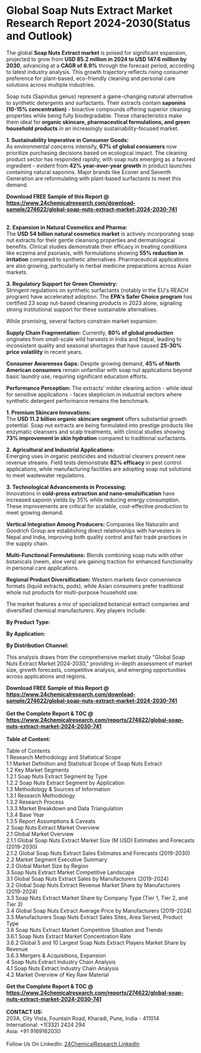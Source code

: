 <h1>Global Soap Nuts Extract Market Research Report 2024-2030(Status and Outlook)</h1><p>The global <strong>Soap Nuts Extract market</strong> is poised for significant expansion, projected to grow from <strong>USD 85.2 million in 2024 to USD 147.6 million by 2030</strong>, advancing at a <strong>CAGR of 8.9%</strong> through the forecast period, according to latest industry analysis. This growth trajectory reflects rising consumer preference for plant-based, eco-friendly cleaning and personal care solutions across multiple industries.</p><p>Soap nuts (Sapindus genus) represent a game-changing natural alternative to synthetic detergents and surfactants. Their extracts contain <strong>saponins (10-15% concentration)</strong> - bioactive compounds offering superior cleaning properties while being fully biodegradable. These characteristics make them ideal for <strong>organic skincare, pharmaceutical formulations, and green household products</strong> in an increasingly sustainability-focused market.</p><p><strong>1. Sustainability Imperative in Consumer Goods:</strong><br>
As environmental concerns intensify, <strong>67% of global consumers</strong> now prioritize purchasing decisions based on ecological impact. The cleaning product sector has responded rapidly, with soap nuts emerging as a favored ingredient - evident from <strong>42% year-over-year growth</strong> in product launches containing natural saponins. Major brands like Ecover and Seventh Generation are reformulating with plant-based surfactants to meet this demand.</p><div><b>Download FREE Sample of this Report @ 
            <a href="https://www.24chemicalresearch.com/download-sample/274622/global-soap-nuts-extract-market-2024-2030-741">
            https://www.24chemicalresearch.com/download-sample/274622/global-soap-nuts-extract-market-2024-2030-741</a></b></div><br><p><strong>2. Expansion in Natural Cosmetics and Pharma:</strong><br>
The <strong>USD 54 billion natural cosmetics market</strong> is actively incorporating soap nut extracts for their gentle cleansing properties and dermatological benefits. Clinical studies demonstrate their efficacy in treating conditions like eczema and psoriasis, with formulations showing <strong>55% reduction in irritation</strong> compared to synthetic alternatives. Pharmaceutical applications are also growing, particularly in herbal medicine preparations across Asian markets.</p><p><strong>3. Regulatory Support for Green Chemistry:</strong><br>
Stringent regulations on synthetic surfactants (notably in the EU's REACH program) have accelerated adoption. The <strong>EPA's Safer Choice program</strong> has certified 23 soap nut-based cleaning products in 2023 alone, signaling strong institutional support for these sustainable alternatives.</p><p>While promising, several factors constrain market expansion:</p><p><strong>Supply Chain Fragmentation:</strong> Currently, <strong>80% of global production</strong> originates from small-scale wild harvests in India and Nepal, leading to inconsistent quality and seasonal shortages that have caused <strong>25-30% price volatility</strong> in recent years.</p><p><strong>Consumer Awareness Gaps:</strong> Despite growing demand, <strong>45% of North American consumers</strong> remain unfamiliar with soap nut applications beyond basic laundry use, requiring significant education efforts.</p><p><strong>Performance Perception:</strong> The extracts' milder cleaning action - while ideal for sensitive applications - faces skepticism in industrial sectors where synthetic detergent performance remains the benchmark.</p><p><strong>1. Premium Skincare Innovations:</strong><br>
The <strong>USD 11.2 billion organic skincare segment</strong> offers substantial growth potential. Soap nut extracts are being formulated into prestige products like enzymatic cleansers and scalp treatments, with clinical studies showing <strong>73% improvement in skin hydration</strong> compared to traditional surfactants.</p><p><strong>2. Agricultural and Industrial Applications:</strong><br>
Emerging uses in organic pesticides and industrial cleaners present new revenue streams. Field tests demonstrate <strong>82% efficacy</strong> in pest control applications, while manufacturing facilities are adopting soap nut solutions to meet wastewater regulations.</p><p><strong>3. Technological Advancements in Processing:</strong><br>
Innovations in <strong>cold-press extraction and nano-emulsification</strong> have increased saponin yields by 35% while reducing energy consumption. These improvements are critical for scalable, cost-effective production to meet growing demand.</p><p><strong>Vertical Integration Among Producers:</strong> Companies like Naturalin and Goodrich Group are establishing direct relationships with harvesters in Nepal and India, improving both quality control and fair trade practices in the supply chain.</p><p><strong>Multi-Functional Formulations:</strong> Blends combining soap nuts with other botanicals (neem, aloe vera) are gaining traction for enhanced functionality in personal care applications.</p><p><strong>Regional Product Diversification:</strong> Western markets favor convenience formats (liquid extracts, pods), while Asian consumers prefer traditional whole nut products for multi-purpose household use.</p><p>The market features a mix of specialized botanical extract companies and diversified chemical manufacturers. Key players include:</p><p><strong>By Product Type:</strong></p><p><strong>By Application:</strong></p><p><strong>By Distribution Channel:</strong></p><p>This analysis draws from the comprehensive market study "Global Soap Nuts Extract Market 2024-2030," providing in-depth assessment of market size, growth forecasts, competitive analysis, and emerging opportunities across applications and regions.</p><div><b>Download FREE Sample of this Report @ 
            <a href="https://www.24chemicalresearch.com/download-sample/274622/global-soap-nuts-extract-market-2024-2030-741">
            https://www.24chemicalresearch.com/download-sample/274622/global-soap-nuts-extract-market-2024-2030-741</a></b></div><br><div><b>Get the Complete Report & TOC @ 
            <a href="https://www.24chemicalresearch.com/reports/274622/global-soap-nuts-extract-market-2024-2030-741">
            https://www.24chemicalresearch.com/reports/274622/global-soap-nuts-extract-market-2024-2030-741</a></b></div><br>
            <b>Table of Content:</b><p>Table of Contents<br />
1 Research Methodology and Statistical Scope<br />
1.1 Market Definition and Statistical Scope of Soap Nuts Extract<br />
1.2 Key Market Segments<br />
1.2.1 Soap Nuts Extract Segment by Type<br />
1.2.2 Soap Nuts Extract Segment by Application<br />
1.3 Methodology & Sources of Information<br />
1.3.1 Research Methodology<br />
1.3.2 Research Process<br />
1.3.3 Market Breakdown and Data Triangulation<br />
1.3.4 Base Year<br />
1.3.5 Report Assumptions & Caveats<br />
2 Soap Nuts Extract Market Overview<br />
2.1 Global Market Overview<br />
2.1.1 Global Soap Nuts Extract Market Size (M USD) Estimates and Forecasts (2019-2030)<br />
2.1.2 Global Soap Nuts Extract Sales Estimates and Forecasts (2019-2030)<br />
2.2 Market Segment Executive Summary<br />
2.3 Global Market Size by Region<br />
3 Soap Nuts Extract Market Competitive Landscape<br />
3.1 Global Soap Nuts Extract Sales by Manufacturers (2019-2024)<br />
3.2 Global Soap Nuts Extract Revenue Market Share by Manufacturers (2019-2024)<br />
3.3 Soap Nuts Extract Market Share by Company Type (Tier 1, Tier 2, and Tier 3)<br />
3.4 Global Soap Nuts Extract Average Price by Manufacturers (2019-2024)<br />
3.5 Manufacturers Soap Nuts Extract Sales Sites, Area Served, Product Type<br />
3.6 Soap Nuts Extract Market Competitive Situation and Trends<br />
3.6.1 Soap Nuts Extract Market Concentration Rate<br />
3.6.2 Global 5 and 10 Largest Soap Nuts Extract Players Market Share by Revenue<br />
3.6.3 Mergers & Acquisitions, Expansion<br />
4 Soap Nuts Extract Industry Chain Analysis<br />
4.1 Soap Nuts Extract Industry Chain Analysis<br />
4.2 Market Overview of Key Raw Material</p><div><b>Get the Complete Report & TOC @ 
            <a href="https://www.24chemicalresearch.com/reports/274622/global-soap-nuts-extract-market-2024-2030-741">
            https://www.24chemicalresearch.com/reports/274622/global-soap-nuts-extract-market-2024-2030-741</a></b></div><br><b>CONTACT US:</b><br>
            203A, City Vista, Fountain Road, Kharadi, Pune, India - 411014<br>
            International: +1(332) 2424 294<br>
            Asia: +91 9169162030 <br><br>
            Follow Us On LinkedIn: <a href="https://www.linkedin.com/company/24chemicalresearch/">24ChemicalResearch LinkedIn</a>